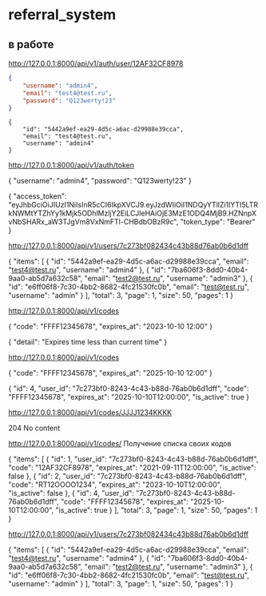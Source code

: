# referral_system

## в работе

http://127.0.0.1:8000/api/v1/auth/user/12AF32CF8978

```json
{
    "username": "admin4", 
    "email": "test4@test.ru",
    "password": "Q123werty!23"
}
```

```
{
    "id": "5442a9ef-ea29-4d5c-a6ac-d29988e39cca",
    "email": "test4@test.ru",
    "username": "admin4"
}
```


http://127.0.0.1:8000/api/v1/auth/token

{
    "username": "admin4", 
    "password": "Q123werty!23"
}


{
    "access_token": "eyJhbGciOiJIUzI1NiIsInR5cCI6IkpXVCJ9.eyJzdWIiOiI1NDQyYTllZi1lYTI5LTRkNWMtYTZhYy1kMjk5ODhlMzljY2EiLCJleHAiOjE3MzE1ODQ4MjB9.HZNnpXvNbSHARx_aW3TJgVm8VxNmFTl-CHBdbOBzR9c",
    "token_type": "Bearer"
}


http://127.0.0.1:8000/api/v1/users/7c273bf082434c43b88d76ab0b6d1dff

{
    "items": [
        {
            "id": "5442a9ef-ea29-4d5c-a6ac-d29988e39cca",
            "email": "test4@test.ru",
            "username": "admin4"
        },
        {
            "id": "7ba606f3-8dd0-40b4-9aa0-ab5d7a632c58",
            "email": "test2@test.ru",
            "username": "admin3"
        },
        {
            "id": "e6ff06f8-7c30-4bb2-8682-4fc21530fc0b",
            "email": "test@test.ru",
            "username": "admin"
        }
    ],
    "total": 3,
    "page": 1,
    "size": 50,
    "pages": 1
}

http://127.0.0.1:8000/api/v1/codes

{
    "code": "FFFF12345678", 
    "expires_at": "2023-10-10 12:00"
}

{
    "detail": "Expires time less than current time"
}

http://127.0.0.1:8000/api/v1/codes

{
    "code": "FFFF12345678", 
    "expires_at": "2025-10-10 12:00"
}

{
    "id": 4,
    "user_id": "7c273bf0-8243-4c43-b88d-76ab0b6d1dff",
    "code": "FFFF12345678",
    "expires_at": "2025-10-10T12:00:00",
    "is_active": true
}


http://127.0.0.1:8000/api/v1/codes/JJJJ1234KKKK

204 No content



http://127.0.0.1:8000/api/v1/codes/ Получение списка своих кодов

{
    "items": [
        {
            "id": 1,
            "user_id": "7c273bf0-8243-4c43-b88d-76ab0b6d1dff",
            "code": "12AF32CF8978",
            "expires_at": "2021-09-11T12:00:00",
            "is_active": false
        },
        {
            "id": 2,
            "user_id": "7c273bf0-8243-4c43-b88d-76ab0b6d1dff",
            "code": "RT12OOOO1234",
            "expires_at": "2023-10-10T12:00:00",
            "is_active": false
        },
        {
            "id": 4,
            "user_id": "7c273bf0-8243-4c43-b88d-76ab0b6d1dff",
            "code": "FFFF12345678",
            "expires_at": "2025-10-10T12:00:00",
            "is_active": true
        }
    ],
    "total": 3,
    "page": 1,
    "size": 50,
    "pages": 1
}




http://127.0.0.1:8000/api/v1/users/7c273bf082434c43b88d76ab0b6d1dff


{
    "items": [
        {
            "id": "5442a9ef-ea29-4d5c-a6ac-d29988e39cca",
            "email": "test4@test.ru",
            "username": "admin4"
        },
        {
            "id": "7ba606f3-8dd0-40b4-9aa0-ab5d7a632c58",
            "email": "test2@test.ru",
            "username": "admin3"
        },
        {
            "id": "e6ff06f8-7c30-4bb2-8682-4fc21530fc0b",
            "email": "test@test.ru",
            "username": "admin"
        }
    ],
    "total": 3,
    "page": 1,
    "size": 50,
    "pages": 1
}